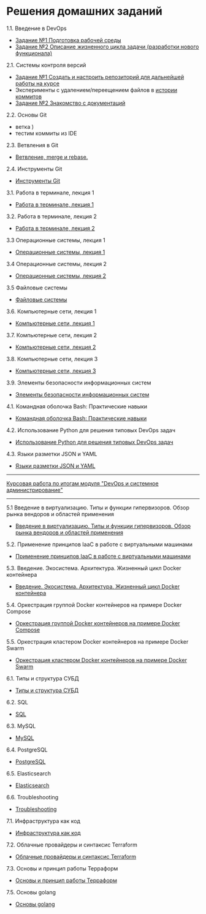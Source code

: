 # Решения домашних заданий

1.1. Введение в DevOps

- [Задание №1 Подготовка рабочей среды](01-intro-01/README.md)
- [Задание №2 Описание жизненного цикла задачи (разработки нового функционала)](01-intro-01/task2.md)

2.1. Системы контроля версий

- [Задание №1 Создать и настроить репозиторий для дальнейшей работы на курсе](02-git-01-vcs/README.md)
- Эксперименты с удалением/переещением файлов в [истории коммитов](https://github.com/Frolls/devops-netology/commits/main)
- [Задание №2 Знакомство с документаций](02-git-01-vcs/task2.md)

2.2. Основы Git

- ветка )
- тестим коммиты из IDE

2.3. Ветвления в Git

- [Ветвление, merge и rebase.](02-git-03-branching/README.md)

2.4. Инструменты Git

- [Инструменты Git](02-git-04-tools/README.md)

3.1. Работа в терминале, лекция 1

- [Работа в терминале, лекция 1](03-sysadmin-01-terminal/README.md)

3.2. Работа в терминале, лекция 2

- [Работа в терминале, лекция 2](03-sysadmin-02-terminal/README.md)

3.3 Операционные системы, лекция 1

- [Операционные системы, лекция 1](03-sysadmin-03-os/README.md)

3.4 Операционные системы, лекция 2

- [Операционные системы, лекция 2](03-sysadmin-04-os/README.md)

3.5 Файловые системы

- [Файловые системы](03-sysadmin-05-fs/README.md)

3.6. Компьютерные сети, лекция 1

- [Компьютерные сети, лекция 1](03-sysadmin-06-net/README.md)

3.7. Компьютерные сети, лекция 2

- [Компьютерные сети, лекция 2](03-sysadmin-07-net/README.md)

3.8. Компьютерные сети, лекция 3

- [Компьютерные сети, лекция 3](03-sysadmin-08-net/README.md)

3.9. Элементы безопасности информационных систем

- [Элементы безопасности информационных систем](03-sysadmin-09-security/README.md)

4.1. Командная оболочка Bash: Практические навыки

- [Командная оболочка Bash: Практические навыки](04-script-01-bash/README.md)

4.2. Использование Python для решения типовых DevOps задач

- [Использование Python для решения типовых DevOps задач](04-script-02-py/README.md)

4.3. Языки разметки JSON и YAML

- [Языки разметки JSON и YAML](04-script-03-yaml/README.md)

---

[Курсовая работа по итогам модуля "DevOps и системное администрирование"](course_work/README.md)

---

5.1 Введение в виртуализацию. Типы и функции гипервизоров. Обзор рынка вендоров и областей применения

- [Введение в виртуализацию. Типы и функции гипервизоров. Обзор рынка вендоров и областей применения](05-virt-01-basics/README.md)

5.2. Применение принципов IaaC в работе с виртуальными машинами

- [Применение принципов IaaC в работе с виртуальными машинами](05-virt-02-iaac/README.md)

5.3. Введение. Экосистема. Архитектура. Жизненный цикл Docker контейнера

- [Введение. Экосистема. Архитектура. Жизненный цикл Docker контейнера](05-virt-03-docker/README.md)

5.4. Оркестрация группой Docker контейнеров на примере Docker Compose

- [Оркестрация группой Docker контейнеров на примере Docker Compose](05-virt-04-docker-compose/README.md)

5.5. Оркестрация кластером Docker контейнеров на примере Docker Swarm

- [Оркестрация кластером Docker контейнеров на примере Docker Swarm](05-virt-05-docker-swarm/README.md)

6.1. Типы и структура СУБД

- [Типы и структура СУБД](06-db-01-basics/README.md)

6.2. SQL

- [SQL](06-db-02-sql/README.md)

6.3. MySQL

- [MySQL](06-db-03-mysql/README.md)

6.4. PostgreSQL

- [PostgreSQL](06-db-04-postgresql/README.md)

6.5. Elasticsearch

- [Elasticsearch](06-db-05-elasticsearch/README.md)

6.6. Troubleshooting

- [Troubleshooting](06-db-06-troobleshooting/README.md)

7.1. Инфраструктура как код

- [Инфраструктура как код](07-terraform-01-intro/README.md)

7.2. Облачные провайдеры и синтаксис Terraform

- [Облачные провайдеры и синтаксис Terraform](07-terraform-02-syntax/README.md)

7.3. Основы и принцип работы Терраформ

- [Основы и принцип работы Терраформ](07-terraform-03-basic/README.md)

7.5. Основы golang

- [Основы golang](07-terraform-05-golang/README.md)

